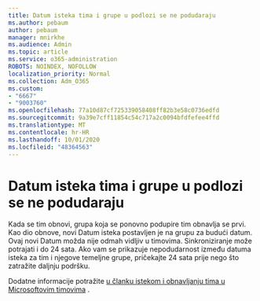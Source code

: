 ```yaml
---
title: Datum isteka tima i grupe u podlozi se ne podudaraju
ms.author: pebaum
author: pebaum
manager: mnirkhe
ms.audience: Admin
ms.topic: article
ms.service: o365-administration
ROBOTS: NOINDEX, NOFOLLOW
localization_priority: Normal
ms.collection: Adm_O365
ms.custom:
- "6667"
- "9003760"
ms.openlocfilehash: 77a10d87cf725339058408ff82b3e58c0736edfd
ms.sourcegitcommit: 9a39e7cff11854c54c717a2c0094bfdfefee4ffd
ms.translationtype: MT
ms.contentlocale: hr-HR
ms.lasthandoff: 10/01/2020
ms.locfileid: "48364563"
---
```

# <a name="expiration-date-of-team-and-underlying-group-dont-match"></a>Datum isteka tima i grupe u podlozi se ne podudaraju

Kada se tim obnovi, grupa koja se ponovno podupire tim obnavlja se prvi. Kao dio obnove, novi Datum isteka postavljen je na grupu za budući datum. Ovaj novi Datum možda nije odmah vidljiv u timovima. Sinkroniziranje može potrajati i do 24 sata. Ako vam se prikazuje nepodudarnost između datuma isteka za tim i njegove temeljne grupe, pričekajte 24 sata prije nego što zatražite daljnju podršku.  

Dodatne informacije potražite [u članku istekom i obnavljanju tima u Microsoftovim timovima](https://docs.microsoft.com/microsoftteams/team-expiration-renewal)  .
